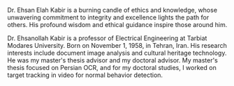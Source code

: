 Dr. Ehsan Elah Kabir is a burning candle of ethics and knowledge, whose unwavering commitment to integrity and excellence lights the path for others. His profound wisdom and ethical guidance inspire those around him.

Dr. Ehsanollah Kabir is a professor of Electrical Engineering at Tarbiat Modares University. Born on November 1, 1958, in Tehran, Iran. His research interests include document image analysis and cultural heritage technology. He was my master's thesis advisor and my doctoral advisor. My master's thesis focused on Persian OCR, and for my doctoral studies, I worked on target tracking in video for normal behavior detection.

